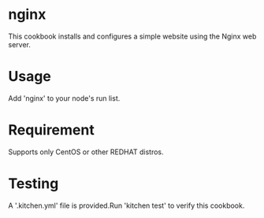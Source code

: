 # nginx
This cookbook installs and configures a simple website using the Nginx web server.

Usage
=====
Add 'nginx' to your node's run list.

Requirement
===========
Supports only CentOS or other REDHAT distros.

Testing
========
A '.kitchen.yml' file is provided.Run 'kitchen test' to verify this cookbook.


